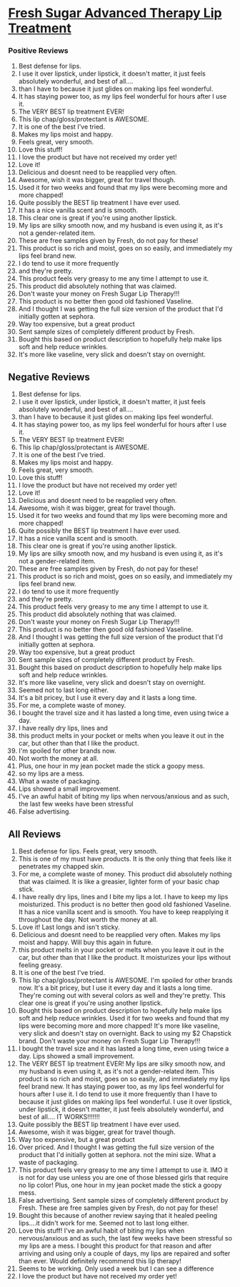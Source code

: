 # [Fresh Sugar Advanced Therapy Lip Treatment](https://products.checkmycream.com/products/Fresh-Sugar-Advanced-Therapy-Lip-Treatment.html)

### Positive Reviews

<ol>
      <li>Best defense for lips.</li>
      <li>I use it over lipstick, under lipstick, it doesn&#x27;t matter, it just feels absolutely wonderful, and best of all....</li>
      <li>than I have to because it just glides on making lips feel wonderful.</li>
      <li>It has staying power too, as my lips feel wonderful for hours after I use it.</li>
      <li>The VERY BEST lip treatment EVER!</li>
      <li>This lip chap/gloss/protectant is AWESOME.  </li>
      <li>It is one of the best I&#x27;ve tried.</li>
      <li>Makes my lips moist and happy.</li>
      <li>Feels great, very smooth.</li>
      <li>Love this stuff!  </li>
      <li>I love the product but have not received my order yet!</li>
      <li>Love it!</li>
      <li>Delicious and doesnt need to be reapplied very often.</li>
      <li>Awesome, wish it was bigger, great for travel though.</li>
      <li>Used it for two weeks and found that my lips were becoming more and more chapped!  </li>
      <li>Quite possibly the BEST lip treatment I have ever used.</li>
      <li>It has a nice vanilla scent and is smooth.</li>
      <li>This clear one is great if you&#x27;re using another lipstick.</li>
      <li>My lips are silky smooth now, and my husband is even using it, as it&#x27;s not a gender-related item.</li>
      <li>These are free samples given by Fresh, do not pay for these!</li>
      <li>This product is so rich and moist, goes on so easily, and immediately my lips feel brand new.</li>
      <li>I do tend to use it more frequently</li>
      <li>and they&#x27;re pretty.</li>
      <li>This product feels very greasy to me any time I attempt to use it.  </li>
      <li>This product did absolutely nothing that was claimed.</li>
      <li>Don&#x27;t waste your money on Fresh Sugar Lip Therapy!!!</li>
      <li>This product is no better then good old fashioned Vaseline.</li>
      <li>And I thought I was getting the full size version of the product that I&#x27;d initially gotten at sephora.</li>
      <li>Way too expensive, but a great product</li>
      <li>Sent sample sizes of completely different product by Fresh.</li>
      <li>Bought this based on product description to hopefully help make lips soft and help reduce wrinkles.  </li>
      <li>It&#x27;s more like vaseline, very slick and doesn&#x27;t stay on overnight.  </li>
</ol>


<h2>Negative Reviews</h2>
<ol>
<li> Best defense for lips.</li>
<li> I use it over lipstick, under lipstick, it doesn&#x27;t matter, it just feels absolutely wonderful, and best of all....</li>
<li> than I have to because it just glides on making lips feel wonderful.</li>
<li> It has staying power too, as my lips feel wonderful for hours after I use it.</li>
<li> The VERY BEST lip treatment EVER!</li>
<li> This lip chap/gloss/protectant is AWESOME.  </li>
<li> It is one of the best I&#x27;ve tried.</li>
<li> Makes my lips moist and happy.</li>
<li> Feels great, very smooth.</li>
<li> Love this stuff!  </li>
<li> I love the product but have not received my order yet!</li>
<li> Love it!</li>
<li> Delicious and doesnt need to be reapplied very often.</li>
<li> Awesome, wish it was bigger, great for travel though.</li>
<li> Used it for two weeks and found that my lips were becoming more and more chapped!  </li>
<li> Quite possibly the BEST lip treatment I have ever used.</li>
<li> It has a nice vanilla scent and is smooth.</li>
<li> This clear one is great if you&#x27;re using another lipstick.</li>
<li> My lips are silky smooth now, and my husband is even using it, as it&#x27;s not a gender-related item.</li>
<li> These are free samples given by Fresh, do not pay for these!</li>
<li> This product is so rich and moist, goes on so easily, and immediately my lips feel brand new.</li>
<li> I do tend to use it more frequently</li>
<li> and they&#x27;re pretty.</li>
<li> This product feels very greasy to me any time I attempt to use it.  </li>
<li> This product did absolutely nothing that was claimed.</li>
<li> Don&#x27;t waste your money on Fresh Sugar Lip Therapy!!!</li>
<li> This product is no better then good old fashioned Vaseline.</li>
<li> And I thought I was getting the full size version of the product that I&#x27;d initially gotten at sephora.</li>
<li> Way too expensive, but a great product</li>
<li> Sent sample sizes of completely different product by Fresh.</li>
<li> Bought this based on product description to hopefully help make lips soft and help reduce wrinkles.  </li>
<li> It&#x27;s more like vaseline, very slick and doesn&#x27;t stay on overnight.  </li>
<li> Seemed not to last long either.</li>
<li> It&#x27;s a bit pricey, but I use it every day and it lasts a long time.</li>
<li> For me, a complete waste of money.</li>
<li> I bought the travel size and it has lasted a long time, even using twice a day.</li>
<li> I have really dry lips, lines and</li>
<li> this product melts in your pocket or melts when you leave it out in the car, but other than that I like the product.</li>
<li> I&#x27;m spoiled for other brands now.</li>
<li> Not worth the money at all.</li>
<li> Plus, one hour in my jean pocket made the stick a goopy mess.</li>
<li> so my lips are a mess.  </li>
<li> What a waste of packaging.</li>
<li> Lips showed a small improvement.</li>
<li> I&#x27;ve an awful habit of biting my lips when nervous/anxious and as such, the last few weeks have been stressful</li>
<li> False advertising.</li>
</ol>

<h2>All Reviews</h2>

<ol>
    <li> Best defense for lips. Feels great, very smooth.</li>
    <li> This is one of my must have products.  It is the only thing that feels like it penetrates my chapped skin.</li>
    <li> For me, a complete waste of money. This product did absolutely nothing that was claimed. It is like a greasier, lighter form of your basic chap stick.</li>
    <li> I have really dry lips, lines and I bite my lips a lot. I have to keep my lips moisturized. This product is no better then good old fashioned Vaseline. It has a nice vanilla scent and is smooth. You have to keep reapplying it throughout the day. Not worth the money at all.</li>
    <li> Love it! Last longs and isn&#x27;t sticky.</li>
    <li> Delicious and doesnt need to be reapplied very often. Makes my lips moist and happy. Will buy this again in future.</li>
    <li> this product melts in your pocket or melts when you leave it out in the car, but other than that I like the product. It moisturizes your lips without feeling greasy.</li>
    <li> It is one of the best I&#x27;ve tried.</li>
    <li> This lip chap/gloss/protectant is AWESOME.  I&#x27;m spoiled for other brands now. It&#x27;s a bit pricey, but I use it every day and it lasts a long time. They&#x27;re coming out with several colors as well and they&#x27;re pretty. This clear one is great if you&#x27;re using another lipstick.</li>
    <li> Bought this based on product description to hopefully help make lips soft and help reduce wrinkles.  Used it for two weeks and found that my lips were becoming more and more chapped!  It&#x27;s more like vaseline, very slick and doesn&#x27;t stay on overnight.  Back to using my $2 Chapstick brand.  Don&#x27;t waste your money on Fresh Sugar Lip Therapy!!!</li>
    <li> I bought the travel size and it has lasted a long time, even using twice a day. Lips showed a small improvement.</li>
    <li> The VERY BEST lip treatment EVER! My lips are silky smooth now, and my husband is even using it, as it&#x27;s not a gender-related item. This product is so rich and moist, goes on so easily, and immediately my lips feel brand new. It has staying power too, as my lips feel wonderful for hours after I use it. I do tend to use it more frequently than I have to because it just glides on making lips feel wonderful. I use it over lipstick, under lipstick, it doesn&#x27;t matter, it just feels absolutely wonderful, and best of all.... IT WORKS!!!!!!!</li>
    <li> Quite possibly the BEST lip treatment I have ever used.</li>
    <li> Awesome, wish it was bigger, great for travel though.</li>
    <li> Way too expensive, but a great product</li>
    <li> Over priced. And I thought I was getting the full size version of the product that I&#x27;d initially gotten at sephora. not the mini size. What a waste of packaging.</li>
    <li> This product feels very greasy to me any time I attempt to use it.  IMO it is not for day use unless you are one of those blessed girls that require no lip color!  Plus, one hour in my jean pocket made the stick a goopy mess.</li>
    <li> False advertising. Sent sample sizes of completely different product by Fresh. These are free samples given by Fresh, do not pay for these!</li>
    <li> Bought this because of another review saying that it healed peeling lips....it didn&#x27;t work for me. Seemed not to last long either.</li>
    <li> Love this stuff!  I&#x27;ve an awful habit of biting my lips when nervous/anxious and as such, the last few weeks have been stressful so my lips are a mess.  I bought this product for that reason and after arriving and using only a couple of days, my lips are repaired and softer than ever.  Would definitely recommend this lip therapy!</li>
    <li> Seems to be working.  Only used a week but I can see a difference</li>
    <li> I love the product but have not received my order yet!</li>
</ol>





